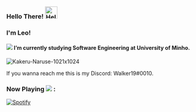 ### Hello There! <a href="https://emoji.gg/emoji/7715-hello"><img src="https://emoji.gg/assets/emoji/7715-hello.png" width="32px" height="32px" alt="Hello"></a>

### I'm Leo!

<h4 align="left"> <img src=[https://ibb.co/xhnnykL](https://drive.google.com/file/d/1PUHVu88YAMSeLcjNJouwt_K23tnovjFR/view?usp=view)/> I’m currently studying Software Engineering at University of Minho. </h4>

![Kakeru-Naruse-1021x1024](https://user-images.githubusercontent.com/62023102/169046747-b4a2bb88-aa8d-41e3-9c7e-bb54878bb9e1.jpg)

If you wanna reach me this is my Discord: Walker19#0010.

<h3 align="left">Now Playing <img src="https://img.icons8.com/external-tal-revivo-shadow-tal-revivo/24/000000/external-spotify-a-swedish-audio-streaming-platform-that-provides-drm-protected-logo-shadow-tal-revivo.png"/> :</h3>

[![Spotify](https://novatorem-blue-xi.vercel.app/api/spotify)](https://open.spotify.com/user/melwwt1dl1y0m19x8k1c44eim)


